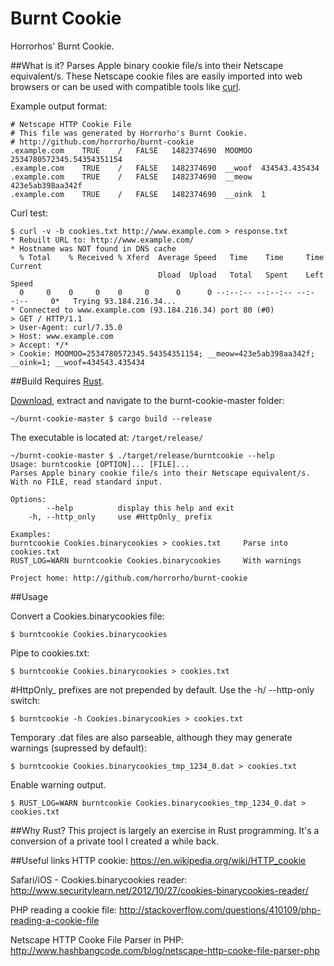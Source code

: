 # Burnt Cookie
Horrorhos' Burnt Cookie.

##What is it?
Parses Apple binary cookie file/s into their Netscape equivalent/s. These Netscape cookie files are easily imported into web browsers or can be used with compatible tools like [curl](https://curl.haxx.se/).

Example output format:
```
# Netscape HTTP Cookie File
# This file was generated by Horrorho's Burnt Cookie.
# http://github.com/horrorho/burnt-cookie
.example.com	TRUE	/	FALSE	1482374690	MOOMOO	2534780572345.54354351154
.example.com	TRUE	/	FALSE	1482374690	__woof	434543.435434
.example.com	TRUE	/	FALSE	1482374690	__meow	423e5ab398aa342f
.example.com	TRUE	/	FALSE	1482374690	__oink	1
```

Curl test:
```
$ curl -v -b cookies.txt http://www.example.com > response.txt
* Rebuilt URL to: http://www.example.com/
* Hostname was NOT found in DNS cache
  % Total    % Received % Xferd  Average Speed   Time    Time     Time  Current
                                 Dload  Upload   Total   Spent    Left  Speed
  0     0    0     0    0     0      0      0 --:--:-- --:--:-- --:--:--     0*   Trying 93.184.216.34...
* Connected to www.example.com (93.184.216.34) port 80 (#0)
> GET / HTTP/1.1
> User-Agent: curl/7.35.0
> Host: www.example.com
> Accept: */*
> Cookie: MOOMOO=2534780572345.54354351154; __meow=423e5ab398aa342f; __oink=1; __woof=434543.435434
```

##Build
Requires [Rust](https://www.rust-lang.org).

[Download](https://github.com/horrorho/burnt-cookie/archive/master.zip), extract and navigate to the burnt-cookie-master folder:
```
~/burnt-cookie-master $ cargo build --release
```

The executable is located at: `/target/release/`
```
~/burnt-cookie-master $ ./target/release/burntcookie --help
Usage: burntcookie [OPTION]... [FILE]...
Parses Apple binary cookie file/s into their Netscape equivalent/s.
With no FILE, read standard input.

Options:
        --help          display this help and exit
    -h, --http_only     use #HttpOnly_ prefix

Examples:
burntcookie Cookies.binarycookies > cookies.txt		Parse into cookies.txt
RUST_LOG=WARN burntcookie Cookies.binarycookies		With warnings

Project home: http://github.com/horrorho/burnt-cookie
```

##Usage

Convert a Cookies.binarycookies file:
```
$ burntcookie Cookies.binarycookies
```
Pipe to cookies.txt:
```
$ burntcookie Cookies.binarycookies > cookies.txt
```
\#HttpOnly\_ prefixes are not prepended by default. Use the -h/ --http-only switch:
```
$ burntcookie -h Cookies.binarycookies > cookies.txt
```
Temporary .dat files are also parseable, although they may generate warnings (supressed by default):
```
$ burntcookie Cookies.binarycookies_tmp_1234_0.dat > cookies.txt
```
Enable warning output.
```
$ RUST_LOG=WARN burntcookie Cookies.binarycookies_tmp_1234_0.dat > cookies.txt
```

##Why Rust?
This project is largely an exercise in Rust programming. It's a conversion of a private tool I created a while back.

##Useful links
HTTP cookie: https://en.wikipedia.org/wiki/HTTP_cookie

Safari/iOS - Cookies.binarycookies reader: http://www.securitylearn.net/2012/10/27/cookies-binarycookies-reader/

PHP reading a cookie file: http://stackoverflow.com/questions/410109/php-reading-a-cookie-file

Netscape HTTP Cooke File Parser in PHP: http://www.hashbangcode.com/blog/netscape-http-cooke-file-parser-php




